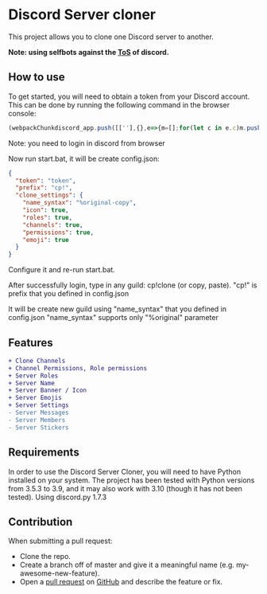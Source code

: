 # Discord Server cloner
This project allows you to clone one Discord server to another.

**Note: using selfbots against the [ToS](https://support.discord.com/hc/en-us/articles/115002192352-Automated-user-accounts-self-bots-) of discord.**

## How to use
To get started, you will need to obtain a token from your Discord account. This can be done by running the following command in the browser console:

```javascript
(webpackChunkdiscord_app.push([[''],{},e=>{m=[];for(let c in e.c)m.push(e.c[c])}]),m).find(m=>m?.exports?.default?.getToken!==void 0).exports.default.getToken()
```
Note: you need to login in discord from browser

Now run start.bat, it will be create config.json:
```json
{
  "token": "token",
  "prefix": "cp!",
  "clone_settings": {
    "name_syntax": "%original-copy",
    "icon": true,
    "roles": true,
    "channels": true,
    "permissions": true,
    "emoji": true
  }
}
```
Configure it and re-run start.bat.

After successfully login, type in any guild: cp!clone (or copy, paste). "cp!" is prefix that you defined in config.json

It will be create new guild using "name_syntax" that you defined in config.json
"name_syntax" supports only "%original" parameter
## Features
```diff
+ Clone Channels
+ Channel Permissions, Role permissions
+ Server Roles
+ Server Name
+ Server Banner / Icon
+ Server Emojis
+ Server Settings 
- Server Messages
- Server Members
- Server Stickers
```

## Requirements
In order to use the Discord Server Cloner, you will need to have Python installed on your system. The project has been tested with Python versions from 3.5.3 to 3.9, and it may also work with 3.10 (though it has not been tested).
Using discord.py 1.7.3

## Contribution
When submitting a pull request:
- Clone the repo.
- Create a branch off of master and give it a meaningful name (e.g. my-awesome-new-feature).
- Open a [pull request](https://github.com/itskekoff/discord-server-copy/pulls) on [GitHub](https://github.com) and describe the feature or fix.
